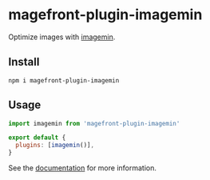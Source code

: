 # magefront-plugin-imagemin

Optimize images with [imagemin](https://github.com/imagemin/imagemin).

## Install

    npm i magefront-plugin-imagemin

## Usage

```js
import imagemin from 'magefront-plugin-imagemin'

export default {
  plugins: [imagemin()],
}
```

See the [documentation](https://ubermanu.github.io/magefront/#/plugins/imagemin) for more information.
